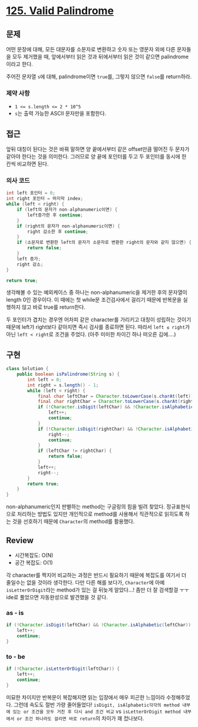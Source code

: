 # **[125. Valid Palindrome](https://leetcode.com/problems/valid-palindrome/)**

## 문제

어떤 문장에 대해, 모든 대문자를 소문자로 변환하고 숫자 또는 영문자 외에 다른 문자들을 모두 제거했을 때, 앞에서부터 읽은 것과 뒤에서부터 읽은 것이 같으면 palindrome이라고 한다.

주어진 문자열 `s`에 대해, palindrome이면 `true`를, 그렇지 않으면 `false`를 return하라.

### 제약 사항

- `1 <= s.length <= 2 * 10^5`
- `s`는 출력 가능한 ASCII 문자만을 포함한다.

## 접근

앞뒤 대칭이 된다는 것은 바꿔 말하면 양 끝에서부터 같은 offset만큼 떨어진 두 문자가 같아야 한다는 것을 의미한다. 그러므로 양 끝에 포인터를 두고 두 포인터를 동시에 한 칸씩 비교하면 된다.

### 의사 코드

```java
int left 포인터 = 0;
int right 포인터 = 마지막 index;
while (left < right) {
	if (left의 문자가 non-alphanumeric이면) {
		left증가한 후 continue;
	}
	if (right의 문자가 non-alphanumeric이면) {
		right 감소한 후 continue;
	}
	if (소문자로 변환한 left의 문자가 소문자로 변환한 right의 문자와 같지 않으면) {
		return false;
	}
	left 증가;
	right 감소;
}

return true;
```

생각해볼 수 있는 예외케이스 중 하나는 non-alphanumeric을 제거한 후의 문자열이 length 0인 경우이다. 이 때에는 첫 while문 조건검사에서 걸리기 때문에 반복문을 실행하지 않고 바로 true를 return한다.

두 포인터가 겹치는 경우엔 어차피 같은 character를 가리키고 대칭이 성립하는 것이기 때문에 left가 right보다 같아지면 즉시 검사를 종료하면 된다. 따라서 `left ≤ right`가 아닌 `left < right`로 조건을 주었다. (아주 미미한 차이긴 하나 떠오른 김에….)

## 구현

```java
class Solution {
    public boolean isPalindrome(String s) {
        int left = 0;
        int right = s.length() - 1;
        while (left < right) {
            final char leftChar = Character.toLowerCase(s.charAt(left));
            final char rightChar = Character.toLowerCase(s.charAt(right));
            if (!Character.isDigit(leftChar) && !Character.isAlphabetic(leftChar)) {
                left++;
                continue;
            }
            if (!Character.isDigit(rightChar) && !Character.isAlphabetic(rightChar)) {
                right--;
                continue;
            }
            if (leftChar != rightChar) {
                return false;
            }
            left++;
            right--;
        }
        return true;
    }
}
```

non-alphanumeric인지 판별하는 method는 구글링의 힘을 빌려 찾았다. 정규표현식으로 처리하는 방법도 있지만 개인적으로 method를 사용해서 직관적으로 읽히도록 하는 것을 선호하기 때문에 `Character`의 method를 활용했다.

## Review

- 시간복잡도: O(N)
- 공간 복잡도: O(1)

각 character를 짝지어 비교하는 과정은 반드시 필요하기 때문에 복잡도를 여기서 더 줄일수는 없을 것이라 생각한다. 다만 다른 해를 보다가, `Character`에 아예 `isLetterOrDigit`라는 method가 있는 걸 뒤늦게 알았다…! 좀만 더 잘 검색할걸 ㅜㅜ ide로 풀었으면 자동완성으로 발견했을 것 같다.

### as - is

```java
if (!Character.isDigit(leftChar) && !Character.isAlphabetic(leftChar)) {
    left++;
    continue;
}
```

### to - be

```java
if (!Character.isLetterOrDigit(leftChar)) {
    left++;
    continue;
}
```

미묘한 차이지만 반복문이 복잡해지면 읽는 입장에서 매우 피곤한 느낌이라 수정해주었다. 그런데 속도도 절반 가량 줄어들었다! `isDigit, isAlphabetic각각의 method 내부에 있는 or 조건을 모두 거친 후 다시 and 조건 비교` vs `isLetterOrDigit method 내부에서 or 조건 하나라도 걸리면 바로 return`의 차이가 꽤 컸나보다.
